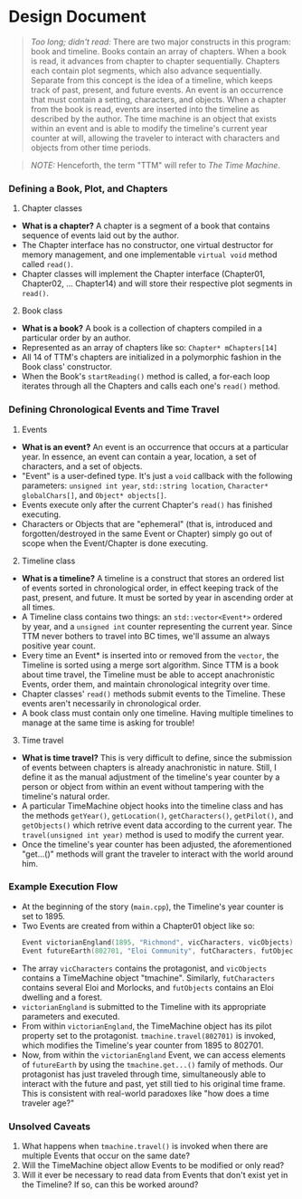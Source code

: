 # Design Document

> _Too long; didn't read:_ There are two major constructs in this program: book and timeline.
> Books contain an array of chapters. When a book is read, it advances from chapter to chapter sequentially. Chapters each contain plot segments, which also advance sequentially.
> Separate from this concept is the idea of a timeline, which keeps track of past, present, and future events. An event is an occurrence that must contain a setting, characters, and objects. When a chapter from the book is read, events are inserted into the timeline as described by the author.
> The time machine is an object that exists within an event and is able to modify the timeline's current year counter at will, allowing the traveler to interact with characters and objects from other time periods.

> _NOTE:_ Henceforth, the term "TTM" will refer to _The Time Machine_.

### Defining a Book, Plot, and Chapters
1. Chapter classes
  * **What is a chapter?** A chapter is a segment of a book that contains sequence of events laid out by the author.
  * The Chapter interface has no constructor, one virtual destructor for memory management, and one implementable `virtual void` method called `read()`.
  * Chapter classes will implement the Chapter interface (Chapter01, Chapter02, ... Chapter14) and will store their respective plot segments in `read()`.

2. Book class
  * **What is a book?** A book is a collection of chapters compiled in a particular order by an author.
  * Represented as an array of chapters like so: `Chapter* mChapters[14]`
  * All 14 of TTM's chapters are initialized in a polymorphic fashion in the Book class' constructor.
  * When the Book's `startReading()` method is called, a for-each loop iterates through all the Chapters and calls each one's `read()` method.

### Defining Chronological Events and Time Travel
1. Events
  * **What is an event?** An event is an occurrence that occurs at a particular year. In essence, an event can contain a year, location, a set of characters, and a set of objects.
  * "Event" is a user-defined type. It's just a `void` callback with the following parameters: `unsigned int year`, `std::string location`, `Character* globalChars[]`, and `Object* objects[]`.
  * Events execute only after the current Chapter's `read()` has finished executing.
  * Characters or Objects that are "ephemeral" (that is, introduced and forgotten/destroyed in the same Event or Chapter) simply go out of scope when the Event/Chapter is done executing.

2. Timeline class
  * **What is a timeline?** A timeline is a construct that stores an ordered list of events sorted in chronological order, in effect keeping track of the past, present, and future. It must be sorted by year in ascending order at all times.
  * A Timeline class contains two things: an `std::vector<Event*>` ordered by year, and a `unsigned int` counter representing the current year. Since TTM never bothers to travel into BC times, we'll assume an always positive year count.
  * Every time an Event* is inserted into or removed from the `vector`, the Timeline is sorted using a merge sort algorithm. Since TTM is a book about time travel, the Timeline must be able to accept anachronistic Events, order them, and maintain chronological integrity over time.
  * Chapter classes' `read()` methods submit events to the Timeline. These events aren't necessarily in chronological order.
  * A book class must contain only one timeline. Having multiple timelines to manage at the same time is asking for trouble!

3. Time travel
  * **What is time travel?** This is very difficult to define, since the submission of events between chapters is already anachronistic in nature. Still, I define it as the manual adjustment of the timeline's year counter by a person or object from within an event without tampering with the timeline's natural order.
  * A particular TimeMachine object hooks into the timeline class and has the methods `getYear()`, `getLocation()`, `getCharacters()`, `getPilot()`, and `getObjects()` which retrive event data according to the current year. The `travel(unsigned int year)` method is used to modify the current year.
  * Once the timeline's year counter has been adjusted, the aforementioned "get...()" methods will grant the traveler to interact with the world around him.

### Example Execution Flow
* At the beginning of the story (`main.cpp`), the Timeline's year counter is set to 1895.
* Two Events are created from within a Chapter01 object like so:
  ``` cpp
  Event victorianEngland(1895, "Richmond", vicCharacters, vicObjects) { ... }
  Event futureEarth(802701, "Eloi Community", futCharacters, futObjects) { ... }
  ```
* The array `vicCharacters` contains the protagonist, and `vicObjects` contains a TimeMachine object "tmachine". Similarly, `futCharacters` contains several Eloi and Morlocks, and `futObjects` contains an Eloi dwelling and a forest.
* `victorianEngland` is submitted to the Timeline with its appropriate parameters and executed.
* From within `victorianEngland`, the TimeMachine object has its pilot property set to the protagonist. `tmachine.travel(802701)` is invoked, which modifies the Timeline's year counter from 1895 to 802701.
* Now, from within the `victorianEngland` Event, we can access elements of `futureEarth` by using the `tmachine.get...()` family of methods. Our protagonist has just traveled through time, simultaneously able to interact with the future and past, yet still tied to his original time frame. This is consistent with real-world paradoxes like "how does a time traveler age?"

### Unsolved Caveats
1. What happens when `tmachine.travel()` is invoked when there are multiple Events that occur on the same date?
2. Will the TimeMachine object allow Events to be modified or only read?
3. Will it ever be necessary to read data from Events that don't exist yet in the Timeline? If so, can this be worked around?
